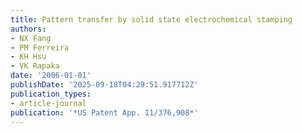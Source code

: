 ```yaml
---
title: Pattern transfer by solid state electrochemical stamping
authors:
- NX Fang
- PM Ferreira
- KH Hsu
- VK Rapaka
date: '2006-01-01'
publishDate: '2025-09-18T04:29:51.917712Z'
publication_types:
- article-journal
publication: '*US Patent App. 11/376,908*'
---
```

